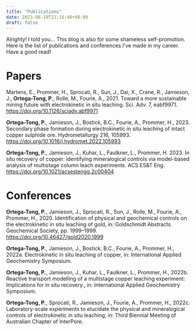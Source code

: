 ```yaml
---
title: "Publications"
date: 2023-06-10T21:16:40+08:00
draft: false
---
```


Alrighty! I told you... This blog is also for some shameless self-promotion. Here is the list of publications and conferences I've made in my career. Have a good read!

# Papers
Martens, E., Prommer, H., Sprocati, R., Sun, J., Dai, X., Crane, R., Jamieson, J., **Ortega-Tong, P.**, Rolle, M., Fourie, A., 2021. Toward a more sustainable mining future with electrokinetic in situ leaching. Sci. Adv. 7, eabf9971. https://doi.org/10.1126/sciadv.abf9971

**Ortega-Tong, P.**, Jamieson, J., Bostick, B.C., Fourie, A., Prommer, H., 2023. Secondary phase formation during electrokinetic in situ leaching of intact copper sulphide ore. Hydrometallurgy 216, 105993. https://doi.org/10.1016/j.hydromet.2022.105993

**Ortega-Tong, P.**, Jamieson, J., Kuhar, L., Faulkner, L., Prommer, H. 2023. In situ recovery of copper: identifying mineralogical controls via model-based analysis of multistage column leach experiments. ACS ES\&T Eng. https://doi.org/10.1021/acsestengg.2c00404


# Conferences
**Ortega-Tong, P.**, Jamieson, J., Sprocati, R., Sun, J., Rolle, M., Fourie, A., Prommer, H., 2020. Identification of physical and geochemical controls on the electrokinetic in situ leaching of gold, in: Goldschmidt Abstracts. Geochemical Society, pp. 1999–1999. https://doi.org/10.46427/gold2020.1999

**Ortega-Tong, P.**, Jamieson, J., Bostick, B.C., Fourie, A., Prommer, H., 2022a. Electrokinetic in situ leaching of copper, in: International Applied Geochemistry Symposium.

**Ortega-Tong, P.**, Jamieson, J., Kuhar, L., Faulkner, L., Prommer, H., 2022b. Reactive transport modelling of a multistage copper leaching experiment: Implications for in situ recovery., in: International Applied Geochemistry Symposium.

**Ortega-Tong, P.**, Sprocati, R., Jamieson, J., Fourie, A., Prommer, H., 2022c. Laboratory-scale experiments to elucidate the physical and mineralogical controls of electrokinetic in situ leaching, in: Third Biennial Meeting of Australian Chapter of InterPore.